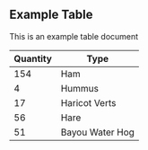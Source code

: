 ## Example Table

This is an example table document

| Quantity |            Type |
|----------|-----------------|
|      154 |             Ham |
|        4 |          Hummus |
|       17 |   Haricot Verts |
|       56 |            Hare |
|       51 | Bayou Water Hog |

